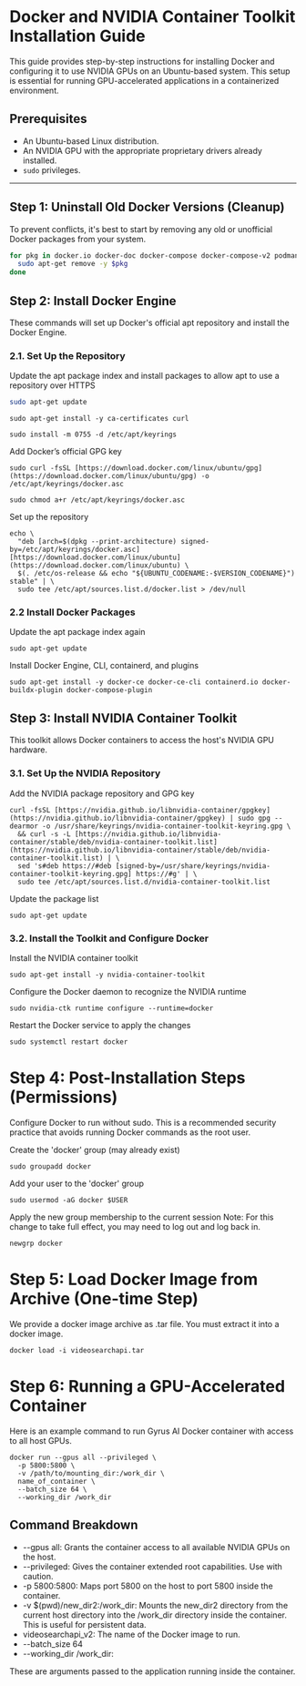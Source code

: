 # Docker and NVIDIA Container Toolkit Installation Guide

This guide provides step-by-step instructions for installing Docker and configuring it to use NVIDIA GPUs on an Ubuntu-based system. This setup is essential for running GPU-accelerated applications in a containerized environment.

## Prerequisites

-   An Ubuntu-based Linux distribution.
-   An NVIDIA GPU with the appropriate proprietary drivers already installed.
-   `sudo` privileges.

---

## Step 1: Uninstall Old Docker Versions (Cleanup)

To prevent conflicts, it's best to start by removing any old or unofficial Docker packages from your system.

```bash
for pkg in docker.io docker-doc docker-compose docker-compose-v2 podman-docker containerd runc; do 
  sudo apt-get remove -y $pkg
done
```

## Step 2: Install Docker Engine
These commands will set up Docker's official apt repository and install the Docker Engine.

### 2.1. Set Up the Repository

Update the apt package index and install packages to allow apt to use a repository over HTTPS
```bash
sudo apt-get update
```
```
sudo apt-get install -y ca-certificates curl
```
```
sudo install -m 0755 -d /etc/apt/keyrings
```

Add Docker’s official GPG key
```
sudo curl -fsSL [https://download.docker.com/linux/ubuntu/gpg](https://download.docker.com/linux/ubuntu/gpg) -o /etc/apt/keyrings/docker.asc
```
```
sudo chmod a+r /etc/apt/keyrings/docker.asc
```
Set up the repository
```
echo \
  "deb [arch=$(dpkg --print-architecture) signed-by=/etc/apt/keyrings/docker.asc] [https://download.docker.com/linux/ubuntu](https://download.docker.com/linux/ubuntu) \
  $(. /etc/os-release && echo "${UBUNTU_CODENAME:-$VERSION_CODENAME}") stable" | \
  sudo tee /etc/apt/sources.list.d/docker.list > /dev/null
```
### 2.2 Install Docker Packages
Update the apt package index again
```
sudo apt-get update
```

Install Docker Engine, CLI, containerd, and plugins
```
sudo apt-get install -y docker-ce docker-ce-cli containerd.io docker-buildx-plugin docker-compose-plugin
```
## Step 3: Install NVIDIA Container Toolkit
This toolkit allows Docker containers to access the host's NVIDIA GPU hardware.

### 3.1. Set Up the NVIDIA Repository

Add the NVIDIA package repository and GPG key

```
curl -fsSL [https://nvidia.github.io/libnvidia-container/gpgkey](https://nvidia.github.io/libnvidia-container/gpgkey) | sudo gpg --dearmor -o /usr/share/keyrings/nvidia-container-toolkit-keyring.gpg \
  && curl -s -L [https://nvidia.github.io/libnvidia-container/stable/deb/nvidia-container-toolkit.list](https://nvidia.github.io/libnvidia-container/stable/deb/nvidia-container-toolkit.list) | \
  sed 's#deb https://#deb [signed-by=/usr/share/keyrings/nvidia-container-toolkit-keyring.gpg] https://#g' | \
  sudo tee /etc/apt/sources.list.d/nvidia-container-toolkit.list
```
Update the package list
```
sudo apt-get update
```

### 3.2. Install the Toolkit and Configure Docker
Install the NVIDIA container toolkit
```
sudo apt-get install -y nvidia-container-toolkit
```
Configure the Docker daemon to recognize the NVIDIA runtime
```
sudo nvidia-ctk runtime configure --runtime=docker
```

Restart the Docker service to apply the changes
```
sudo systemctl restart docker
```

# Step 4: Post-Installation Steps (Permissions)
Configure Docker to run without sudo. This is a recommended security practice that avoids running Docker commands as the root user.

Create the 'docker' group (may already exist)
```
sudo groupadd docker
```
Add your user to the 'docker' group
```
sudo usermod -aG docker $USER
```
Apply the new group membership to the current session
Note: For this change to take full effect, you may need to log out and log back in.
```
newgrp docker
```
# Step 5: Load Docker Image from Archive (One-time Step)
We provide a docker image archive as .tar file. You must extract it into a docker image.
```
docker load -i videosearchapi.tar
```

# Step 6: Running a GPU-Accelerated Container
Here is an example command to run Gyrus AI Docker container with access to all host GPUs.
```
docker run --gpus all --privileged \
  -p 5800:5800 \
  -v /path/to/mounting_dir:/work_dir \
  name_of_container \
  --batch_size 64 \
  --working_dir /work_dir
```
## Command Breakdown

* --gpus all: Grants the container access to all available NVIDIA GPUs on the host.
* --privileged: Gives the container extended root capabilities. Use with caution.
* -p 5800:5800: Maps port 5800 on the host to port 5800 inside the container.
* -v $(pwd)/new_dir2:/work_dir: Mounts the new_dir2 directory from the current host directory into the /work_dir directory inside the container. This is useful for persistent data.
* videosearchapi_v2: The name of the Docker image to run.
* --batch_size 64
* --working_dir /work_dir: 

These are arguments passed to the application running inside the container.



